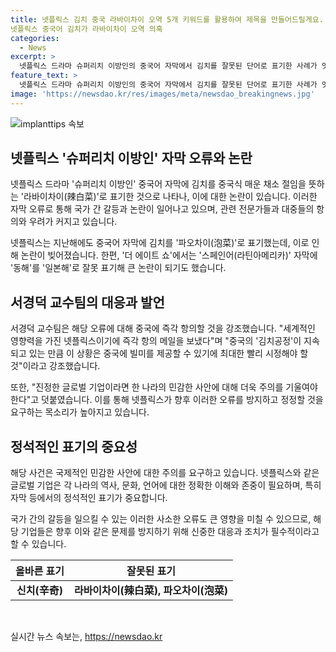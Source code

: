 ```yaml
---
title: 넷플릭스 김치 중국 라바이차이 오역 5개 키워드를 활용하여 제목을 만들어드릴게요.
넷플릭스 중국어 김치가 라바이차이 오역 의혹
categories:
  - News
excerpt: >
  넷플릭스 드라마 슈퍼리치 이방인의 중국어 자막에서 김치를 잘못된 단어로 표기한 사례가 잇따라 논란을 빚고 있습니다. 지난달에는 동해를 일본해로 오염표기한 사례도 있었습니다. 이에 대해 서경덕 교수팀은 넷플릭스에 즉각 항의하고, 중국의 영향력을 고려하여 사안을 신속히 시정할 것을 촉구했습니다. 이러한 상황에서 진정한 글로벌 기업은 각 나라의 민감한 사안을 주의 깊게 다뤄야 한다는 점을 강조했습니다. (150자)
feature_text: >
  넷플릭스 드라마 슈퍼리치 이방인의 중국어 자막에서 김치를 잘못된 단어로 표기한 사례가 잇따라 논란을 빚고 있습니다. 지난달에는 동해를 일본해로 오염표기한 사례도 있었습니다. 이에 대해 서경덕 교수팀은 넷플릭스에 즉각 항의하고, 중국의 영향력을 고려하여 사안을 신속히 시정할 것을 촉구했습니다. 이러한 상황에서 진정한 글로벌 기업은 각 나라의 민감한 사안을 주의 깊게 다뤄야 한다는 점을 강조했습니다. (150자)
image: 'https://newsdao.kr/res/images/meta/newsdao_breakingnews.jpg'
---
```


<p><img src="https://newsdao.kr/res/images/meta/newsdao_breakingnews.jpg" alt="implanttips 속보" /></p>

<h2 data-ke-size="size26">넷플릭스 '슈퍼리치 이방인' 자막 오류와 논란</h2>

<p>넷플릭스 드라마 '슈퍼리치 이방인' 중국어 자막에 김치를 중국식 매운 채소 절임을 뜻하는 '라바이차이(辣白菜)'로 표기한 것으로 나타나, 이에 대한 논란이 있습니다. 이러한 자막 오류로 통해 국가 간 갈등과 논란이 일어나고 있으며, 관련 전문가들과 대중들의 항의와 우려가 커지고 있습니다.</p>

<p data-ke-size="size16">넷플릭스는 지난해에도 중국어 자막에 김치를 '파오차이(泡菜)'로 표기했는데, 이로 인해 논란이 빚어졌습니다. 한편, '더 에이트 쇼'에서는 '스페인어(라틴아메리카)' 자막에 '동해'를 '일본해'로 잘못 표기해 큰 논란이 되기도 했습니다.</p>

<h2 data-ke-size="size26">서경덕 교수팀의 대응과 발언</h2>

<p>서경덕 교수팀은 해당 오류에 대해 중국에 즉각 항의할 것을 강조했습니다. "세계적인 영향력을 가진 넷플릭스이기에 즉각 항의 메일을 보냈다"며 "중국의 '김치공정'이 지속되고 있는 만큼 이 상황은 중국에 빌미를 제공할 수 있기에 최대한 빨리 시정해야 할 것"이라고 강조했습니다.</p>

<p data-ke-size="size16">또한, "진정한 글로벌 기업이라면 한 나라의 민감한 사안에 대해 더욱 주의를 기울여야 한다"고 덧붙였습니다. 이를 통해 넷플릭스가 향후 이러한 오류를 방지하고 정정할 것을 요구하는 목소리가 높아지고 있습니다.</p>

<h2 data-ke-size="size26">정석적인 표기의 중요성</h2>

<p>해당 사건은 국제적인 민감한 사안에 대한 주의를 요구하고 있습니다. 넷플릭스와 같은 글로벌 기업은 각 나라의 역사, 문화, 언어에 대한 정확한 이해와 존중이 필요하며, 특히 자막 등에서의 정석적인 표기가 중요합니다.</p>

<p data-ke-size="size16">국가 간의 갈등을 일으킬 수 있는 이러한 사소한 오류도 큰 영향을 미칠 수 있으므로, 해당 기업들은 향후 이와 같은 문제를 방지하기 위해 신중한 대응과 조치가 필수적이라고 할 수 있습니다.</p>

<table class="table_01">
    <thead>
        <tr>
            <th scope="col">올바른 표기</th>
            <th scope="col">잘못된 표기</th>
        </tr>
    </thead>
    <tbody>
        <tr>
            <td style="text-align: center; height: 17px;"><b>신치(辛奇)</b></td>
            <td style="text-align: center; height: 17px;"><b>라바이차이(辣白菜), 파오차이(泡菜)</b></td>
        </tr>
    </tbody>
</table>

<p data-ke-size="size16">&nbsp;</p>
실시간 뉴스 속보는, <a href="https://newsdao.kr" rel="dofollow">https://newsdao.kr</a>



